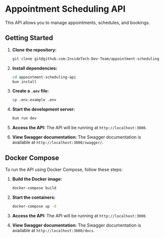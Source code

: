 # Appointment Scheduling API

This API allows you to manage appointments, schedules, and bookings.

## Getting Started

1. **Clone the repository:**

   ```bash
   git clone git@github.com:InsideTech-Dev-Team/appointment-scheduling-api.git
   ```

2. **Install dependencies:**

   ```bash
   cd appointment-scheduling-api
   bun install
   ```

3. **Create a `.env` file:**

   ```bash
   cp .env.example .env
   ```

4. **Start the development server:**

   ```bash
   bun run dev
   ```

5. **Access the API:**
   The API will be running at `http://localhost:3000`.

6. **View Swagger documentation:**
   The Swagger documentation is available at `http://localhost:3000/swagger/`.

## Docker Compose

To run the API using Docker Compose, follow these steps:

1. **Build the Docker image:**

   ```bash
   docker-compose build
   ```

2. **Start the containers:**

   ```bash
   docker-compose up -d
   ```

3. **Access the API:**
   The API will be running at `http://localhost:3000`.

4. **View Swagger documentation:**
   The Swagger documentation is available at `http://localhost:3000/docs`.
